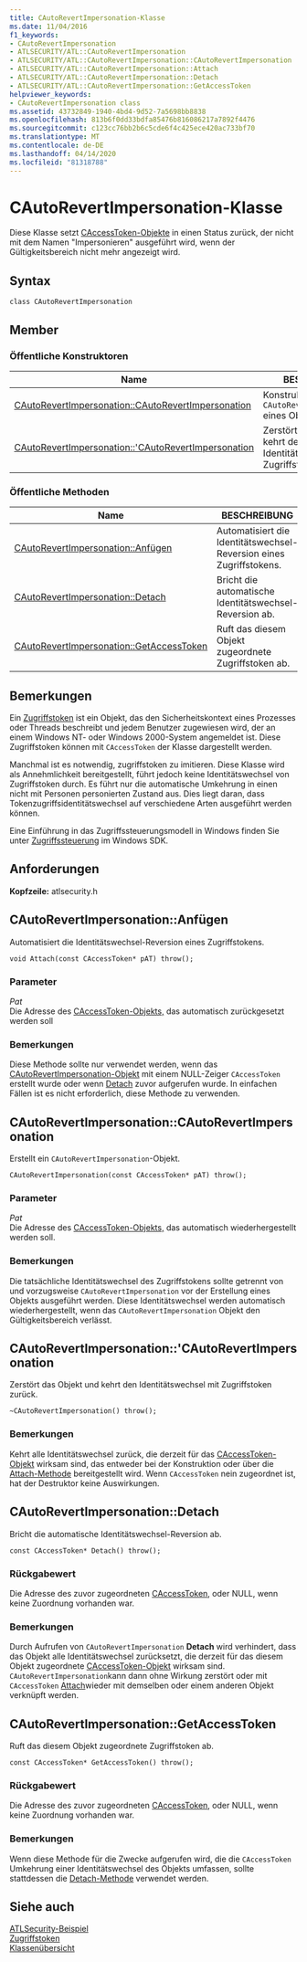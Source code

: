 ```yaml
---
title: CAutoRevertImpersonation-Klasse
ms.date: 11/04/2016
f1_keywords:
- CAutoRevertImpersonation
- ATLSECURITY/ATL::CAutoRevertImpersonation
- ATLSECURITY/ATL::CAutoRevertImpersonation::CAutoRevertImpersonation
- ATLSECURITY/ATL::CAutoRevertImpersonation::Attach
- ATLSECURITY/ATL::CAutoRevertImpersonation::Detach
- ATLSECURITY/ATL::CAutoRevertImpersonation::GetAccessToken
helpviewer_keywords:
- CAutoRevertImpersonation class
ms.assetid: 43732849-1940-4bd4-9d52-7a5698bb8838
ms.openlocfilehash: 813b6f0dd33bdfa85476b816086217a7892f4476
ms.sourcegitcommit: c123cc76bb2b6c5cde6f4c425ece420ac733bf70
ms.translationtype: MT
ms.contentlocale: de-DE
ms.lasthandoff: 04/14/2020
ms.locfileid: "81318788"
---
```

# <a name="cautorevertimpersonation-class"></a>CAutoRevertImpersonation-Klasse

Diese Klasse setzt [CAccessToken-Objekte](../../atl/reference/caccesstoken-class.md) in einen Status zurück, der nicht mit dem Namen "Impersonieren" ausgeführt wird, wenn der Gültigkeitsbereich nicht mehr angezeigt wird.

## <a name="syntax"></a>Syntax

```
class CAutoRevertImpersonation
```

## <a name="members"></a>Member

### <a name="public-constructors"></a>Öffentliche Konstruktoren

|Name|BESCHREIBUNG|
|----------|-----------------|
|[CAutoRevertImpersonation::CAutoRevertImpersonation](#cautorevertimpersonation)|Konstrukte `CAutoRevertImpersonation` eines Objekts|
|[CAutoRevertImpersonation::'CAutoRevertImpersonation](#dtor)|Zerstört das Objekt und kehrt den Identitätswechsel mit Zugriffstoken zurück.|

### <a name="public-methods"></a>Öffentliche Methoden

|Name|BESCHREIBUNG|
|----------|-----------------|
|[CAutoRevertImpersonation::Anfügen](#attach)|Automatisiert die Identitätswechsel-Reversion eines Zugriffstokens.|
|[CAutoRevertImpersonation::Detach](#detach)|Bricht die automatische Identitätswechsel-Reversion ab.|
|[CAutoRevertImpersonation::GetAccessToken](#getaccesstoken)|Ruft das diesem Objekt zugeordnete Zugriffstoken ab.|

## <a name="remarks"></a>Bemerkungen

Ein [Zugriffstoken](/windows/win32/SecAuthZ/access-tokens) ist ein Objekt, das den Sicherheitskontext eines Prozesses oder Threads beschreibt und jedem Benutzer zugewiesen wird, der an einem Windows NT- oder Windows 2000-System angemeldet ist. Diese Zugriffstoken können mit `CAccessToken` der Klasse dargestellt werden.

Manchmal ist es notwendig, zugriffstoken zu imitieren. Diese Klasse wird als Annehmlichkeit bereitgestellt, führt jedoch keine Identitätswechsel von Zugriffstoken durch. Es führt nur die automatische Umkehrung in einen nicht mit Personen personierten Zustand aus. Dies liegt daran, dass Tokenzugriffsidentitätswechsel auf verschiedene Arten ausgeführt werden können.

Eine Einführung in das Zugriffssteuerungsmodell in Windows finden Sie unter [Zugriffssteuerung](/windows/win32/SecAuthZ/access-control) im Windows SDK.

## <a name="requirements"></a>Anforderungen

**Kopfzeile:** atlsecurity.h

## <a name="cautorevertimpersonationattach"></a><a name="attach"></a>CAutoRevertImpersonation::Anfügen

Automatisiert die Identitätswechsel-Reversion eines Zugriffstokens.

```
void Attach(const CAccessToken* pAT) throw();
```

### <a name="parameters"></a>Parameter

*Pat*<br/>
Die Adresse des [CAccessToken-Objekts,](../../atl/reference/caccesstoken-class.md) das automatisch zurückgesetzt werden soll

### <a name="remarks"></a>Bemerkungen

Diese Methode sollte nur verwendet werden, wenn das [CAutoRevertImpersonation-Objekt](../../atl/reference/cautorevertimpersonation-class.md) mit einem NULL-Zeiger `CAccessToken` erstellt wurde oder wenn [Detach](#detach) zuvor aufgerufen wurde. In einfachen Fällen ist es nicht erforderlich, diese Methode zu verwenden.

## <a name="cautorevertimpersonationcautorevertimpersonation"></a><a name="cautorevertimpersonation"></a>CAutoRevertImpersonation::CAutoRevertImpersonation

Erstellt ein `CAutoRevertImpersonation`-Objekt.

```
CAutoRevertImpersonation(const CAccessToken* pAT) throw();
```

### <a name="parameters"></a>Parameter

*Pat*<br/>
Die Adresse des [CAccessToken-Objekts,](../../atl/reference/caccesstoken-class.md) das automatisch wiederhergestellt werden soll.

### <a name="remarks"></a>Bemerkungen

Die tatsächliche Identitätswechsel des Zugriffstokens sollte getrennt von und vorzugsweise `CAutoRevertImpersonation` vor der Erstellung eines Objekts ausgeführt werden. Diese Identitätswechsel werden automatisch wiederhergestellt, wenn das `CAutoRevertImpersonation` Objekt den Gültigkeitsbereich verlässt.

## <a name="cautorevertimpersonationcautorevertimpersonation"></a><a name="dtor"></a>CAutoRevertImpersonation::'CAutoRevertImpersonation

Zerstört das Objekt und kehrt den Identitätswechsel mit Zugriffstoken zurück.

```
~CAutoRevertImpersonation() throw();
```

### <a name="remarks"></a>Bemerkungen

Kehrt alle Identitätswechsel zurück, die derzeit für das [CAccessToken-Objekt](../../atl/reference/caccesstoken-class.md) wirksam sind, das entweder bei der Konstruktion oder über die [Attach-Methode](#attach) bereitgestellt wird. Wenn `CAccessToken` nein zugeordnet ist, hat der Destruktor keine Auswirkungen.

## <a name="cautorevertimpersonationdetach"></a><a name="detach"></a>CAutoRevertImpersonation::Detach

Bricht die automatische Identitätswechsel-Reversion ab.

```
const CAccessToken* Detach() throw();
```

### <a name="return-value"></a>Rückgabewert

Die Adresse des zuvor zugeordneten [CAccessToken](../../atl/reference/caccesstoken-class.md), oder NULL, wenn keine Zuordnung vorhanden war.

### <a name="remarks"></a>Bemerkungen

Durch Aufrufen von `CAutoRevertImpersonation` **Detach** wird verhindert, dass das Objekt alle Identitätswechsel zurücksetzt, die derzeit für das diesem Objekt zugeordnete [CAccessToken-Objekt](../../atl/reference/caccesstoken-class.md) wirksam sind. `CAutoRevertImpersonation`kann dann ohne Wirkung zerstört oder mit `CAccessToken` [Attach](#attach)wieder mit demselben oder einem anderen Objekt verknüpft werden.

## <a name="cautorevertimpersonationgetaccesstoken"></a><a name="getaccesstoken"></a>CAutoRevertImpersonation::GetAccessToken

Ruft das diesem Objekt zugeordnete Zugriffstoken ab.

```
const CAccessToken* GetAccessToken() throw();
```

### <a name="return-value"></a>Rückgabewert

Die Adresse des zuvor zugeordneten [CAccessToken](../../atl/reference/caccesstoken-class.md), oder NULL, wenn keine Zuordnung vorhanden war.

### <a name="remarks"></a>Bemerkungen

Wenn diese Methode für die Zwecke aufgerufen wird, die die `CAccessToken` Umkehrung einer Identitätswechsel des Objekts umfassen, sollte stattdessen die [Detach-Methode](#detach) verwendet werden.

## <a name="see-also"></a>Siehe auch

[ATLSecurity-Beispiel](../../overview/visual-cpp-samples.md)<br/>
[Zugriffstoken](/windows/win32/SecAuthZ/access-tokens)<br/>
[Klassenübersicht](../../atl/atl-class-overview.md)
